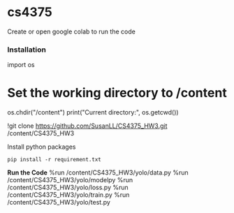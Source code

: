 # cs4375

Create or open google colab to run the code

### Installation
import os
# Set the working directory to /content
os.chdir("/content")
print("Current directory:", os.getcwd())

!git clone https://github.com/SusanLL/CS4375_HW3.git /content/CS4375_HW3

Install python packages
   ```Shell
   pip install -r requirement.txt
   ```
**Run the Code**
%run /content/CS4375_HW3/yolo/data.py
%run /content/CS4375_HW3/yolo/modelpy
%run /content/CS4375_HW3/yolo/loss.py
%run /content/CS4375_HW3/yolo/train.py
%run /content/CS4375_HW3/yolo/test.py
